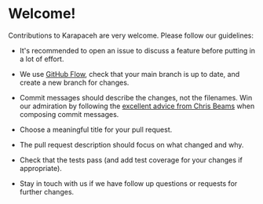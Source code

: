# Welcome!

Contributions to Karapaceh are very welcome. Please follow our guidelines:

- It's recommended to open an issue to discuss a feature before putting in a lot of effort.

- We use [GitHub Flow](https://guides.github.com/introduction/flow/), check that your main branch is up to date, and create a new branch for changes.

- Commit messages should describe the changes, not the filenames. Win our admiration by following the [excellent advice from Chris Beams](https://chris.beams.io/posts/git-commit/) when composing commit messages.

- Choose a meaningful title for your pull request.

- The pull request description should focus on what changed and why.

- Check that the tests pass (and add test coverage for your changes if appropriate).

- Stay in touch with us if we have follow up questions or requests for further changes.
